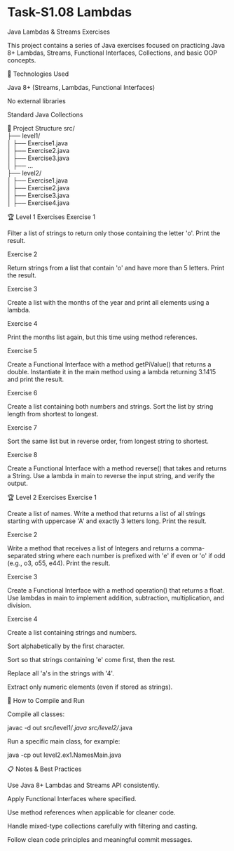 ﻿# Task-S1.08 Lambdas
Java Lambdas & Streams Exercises

This project contains a series of Java exercises focused on practicing Java 8+ Lambdas, Streams, Functional Interfaces, Collections, and basic OOP concepts.

🧰 Technologies Used

Java 8+ (Streams, Lambdas, Functional Interfaces)

No external libraries

Standard Java Collections

📂 Project Structure
src/  
├── level1/  
│   ├── Exercise1.java  
│   ├── Exercise2.java  
│   ├── Exercise3.java  
│   ├── ...  
├── level2/  
│   ├── Exercise1.java  
│   ├── Exercise2.java  
│   ├── Exercise3.java  
│   ├── Exercise4.java  


🏆 Level 1 Exercises
Exercise 1

Filter a list of strings to return only those containing the letter 'o'. Print the result.

Exercise 2

Return strings from a list that contain 'o' and have more than 5 letters. Print the result.

Exercise 3

Create a list with the months of the year and print all elements using a lambda.

Exercise 4

Print the months list again, but this time using method references.

Exercise 5

Create a Functional Interface with a method getPiValue() that returns a double. Instantiate it in the main method using a lambda returning 3.1415 and print the result.

Exercise 6

Create a list containing both numbers and strings. Sort the list by string length from shortest to longest.

Exercise 7

Sort the same list but in reverse order, from longest string to shortest.

Exercise 8

Create a Functional Interface with a method reverse() that takes and returns a String. Use a lambda in main to reverse the input string, and verify the output.

🏆 Level 2 Exercises
Exercise 1

Create a list of names. Write a method that returns a list of all strings starting with uppercase 'A' and exactly 3 letters long. Print the result.

Exercise 2

Write a method that receives a list of Integers and returns a comma-separated string where each number is prefixed with 'e' if even or 'o' if odd (e.g., o3, o55, e44). Print the result.

Exercise 3

Create a Functional Interface with a method operation() that returns a float. Use lambdas in main to implement addition, subtraction, multiplication, and division.

Exercise 4

Create a list containing strings and numbers.

Sort alphabetically by the first character.

Sort so that strings containing 'e' come first, then the rest.

Replace all 'a's in the strings with '4'.

Extract only numeric elements (even if stored as strings).

🚀 How to Compile and Run

Compile all classes:

javac -d out src/level1/*.java src/level2/*.java


Run a specific main class, for example:

java -cp out level2.ex1.NamesMain.java

📋 Notes & Best Practices

Use Java 8+ Lambdas and Streams API consistently.

Apply Functional Interfaces where specified.

Use method references when applicable for cleaner code.

Handle mixed-type collections carefully with filtering and casting.

Follow clean code principles and meaningful commit messages.
